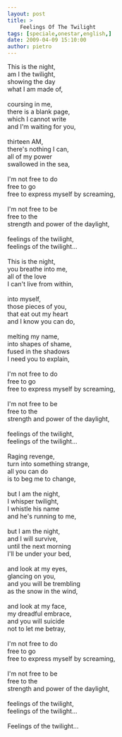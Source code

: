 ```yaml
---
layout: post
title: >
    Feelings Of The Twilight
tags: [speciale,onestar,english,]
date: 2009-04-09 15:10:00
author: pietro
---
```

This is the night,<br/>am I the twilight,<br/>showing the day<br/>what I am made of,<br/><br/>coursing in me,<br/>there is a blank page,<br/>which I cannot write<br/>and I'm waiting for you,<br/><br/>thirteen AM,<br/>there's nothing I can,<br/>all of my power<br/>swallowed in the sea,<br/><br/>I'm not free to do<br/>free to go<br/>free to express myself by screaming,<br/><br/>I'm not free to be<br/>free to the<br/>strength and power of the daylight,<br/><br/>feelings of the twilight,<br/>feelings of the twilight...<br/><br/>This is the night,<br/>you breathe into me,<br/>all of the love<br/>I can't live from within,<br/><br/>into myself,<br/>those pieces of you,<br/>that eat out my heart<br/>and I know you can do,<br/><br/>melting my name,<br/>into shapes of shame,<br/>fused in the shadows<br/>I need you to explain,<br/><br/>I'm not free to do<br/>free to go<br/>free to express myself by screaming,<br/><br/>I'm not free to be<br/>free to the<br/>strength and power of the daylight,<br/><br/>feelings of the twilight,<br/>feelings of the twilight...<br/><br/>Raging revenge,<br/>turn into something strange,<br/>all you can do<br/>is to beg me to change,<br/><br/>but I am the night,<br/>I whisper twilight,<br/>I whistle his name<br/>and he's running to me,<br/><br/>but I am the night,<br/>and I will survive,<br/>until the next morning<br/>I'll be under your bed,<br/><br/>and look at my eyes,<br/>glancing on you,<br/>and you will be trembling<br/>as the snow in the wind,<br/><br/>and look at my face,<br/>my dreadful embrace,<br/>and you will suicide<br/>not to let me betray,<br/><br/>I'm not free to do<br/>free to go<br/>free to express myself by screaming,<br/><br/>I'm not free to be<br/>free to the<br/>strength and power of the daylight,<br/><br/>feelings of the twilight,<br/>feelings of the twilight...<br/><br/>Feelings of the twilight...
